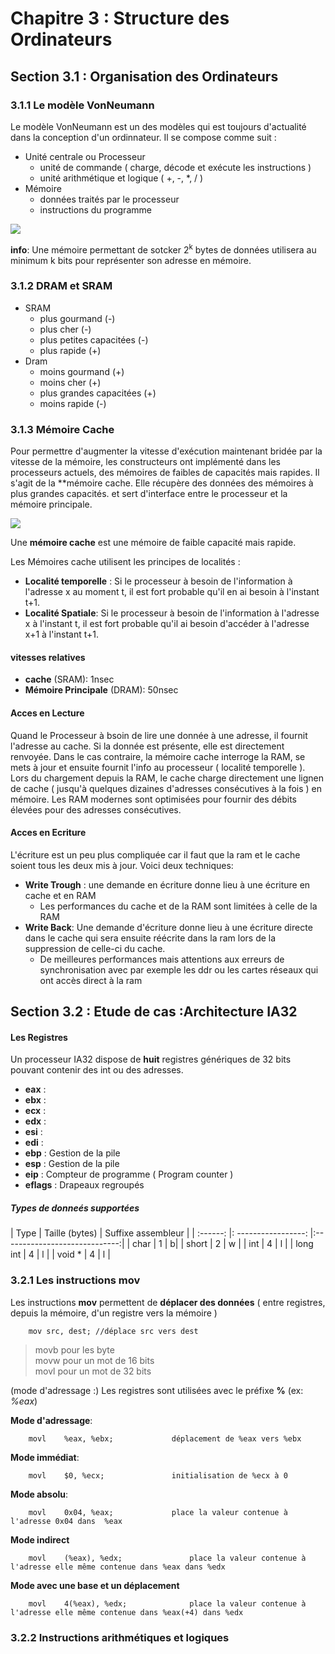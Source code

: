# Chapitre 3 : Structure des Ordinateurs
## Section 3.1 : Organisation des Ordinateurs
### 3.1.1 Le modèle VonNeumann
Le modèle VonNeumann est un des modèles qui est toujours d'actualité dans la conception d'un ordinnateur. Il se compose comme suit : 

* Unité centrale ou Processeur
	* unité de commande ( charge, décode et exécute les instructions )
	* unité arithmétique et logique ( +, -, *, / )
* Mémoire 
	* données traités par le processeur 
	* instructions du programme
	
![](https://raw.githubusercontent.com/Twan0u/Sinf12BA/master/LSINF1252-Syst%C3%A8mes%20Informatiques1/img/1.png)

**info**: Une mémoire permettant de sotcker 2<sup>k</sup> bytes de données utilisera au minimum k bits pour représenter son adresse en mémoire. 

### 3.1.2 DRAM et SRAM

* SRAM
	* plus gourmand (-)
	* plus cher (-)
	* plus petites capacitées (-) 
	* plus rapide (+)
* Dram 
	* moins gourmand (+)
	* moins cher (+)
	* plus grandes capacitées (+) 
	* moins rapide (-)

### 3.1.3 Mémoire Cache 
Pour permettre d'augmenter la vitesse d'exécution maintenant bridée par la vitesse de la mémoire, les constructeurs ont  implémenté dans les processeurs actuels, des mémoires de faibles de capacités mais rapides. Il s'agit de la **mémoire cache. Elle récupère des données des mémoires à plus grandes capacités. et sert d'interface entre le processeur et la mémoire principale. 

![](https://raw.githubusercontent.com/Twan0u/Sinf12BA/master/LSINF1252-Syst%C3%A8mes%20Informatiques1/img/cahce.png)

Une **mémoire cache** est une mémoire de faible capacité mais rapide.   

Les Mémoires cache utilisent les principes de localités : 

* **Localité temporelle**  : Si le processeur à besoin de l'information à l'adresse x au moment t, il est fort probable qu'il en ai besoin à l'instant t+1.
* **Localité Spatiale**: Si le processeur à besoin de l'information à l'adresse x à l'instant t, il est fort probable qu'il ai besoin d'accéder à l'adresse x+1 à l'instant t+1.

#### vitesses relatives
* **cache** (SRAM): 1nsec  
* **Mémoire Principale** (DRAM): 50nsec

#### Acces en Lecture 
Quand le Processeur à bsoin de lire une donnée à une adresse, il fournit l'adresse au cache. Si la donnée est présente, elle est directement renvoyée. Dans le cas contraire, la mémoire cache interroge la RAM, se mets à jour et ensuite fournit l'info au processeur ( localité temporelle ). Lors du chargement depuis la RAM, le cache charge directement une lignen de cache ( jusqu'à quelques dizaines d'adresses consécutives à la fois )  en mémoire.  Les RAM modernes sont optimisées pour fournir des débits élevées pour des adresses consécutives.

#### Acces en Ecriture
L'écriture est un peu plus compliquée car il faut que la ram et le cache soient tous les deux mis à jour. Voici deux techniques: 

* **Write Trough** : une demande en écriture donne lieu à une écriture en cache et en RAM
	* Les performances du cache et de la RAM sont limitées à celle de la RAM
* **Write Back**: Une demande d'écriture donne lieu à une écriture directe dans le cache qui sera ensuite réécrite dans la ram lors de la suppression de celle-ci du cache. 
	* De meilleures performances mais attentions aux erreurs de synchronisation avec par exemple les ddr ou les cartes réseaux qui ont accès direct à la ram
	
## Section 3.2 : Etude de cas :Architecture IA32
#### Les Registres
Un processeur IA32 dispose de **huit** registres génériques de 32 bits pouvant contenir des int ou des adresses. 

* **eax** : 
* **ebx** : 
* **ecx** : 
* **edx** : 
* **esi** : 
* **edi** : 
* **ebp** : Gestion de la pile
* **esp** : Gestion de la pile
* **eip** : Compteur de programme ( Program counter )
* **eflags** : Drapeaux regroupés 

##### Types de donneés  supportées

| Type | Taille (bytes) | Suffixe assembleur |
| :------: |: -----------------: |:-----------------------------:|
| char | 1 | b|
| short | 2 | w |
| int | 4 | l |
| long int | 4 | l |
| void * | 4 | l |

### 3.2.1 Les instructions mov
Les instructions **mov** permettent de **déplacer des données** ( entre registres, depuis la mémoire, d'un registre vers la mémoire )   

```
	mov src, dest; //déplace src vers dest
```

> movb pour les byte  
> movw pour un mot de 16 bits  
> movl pour un mot de 32 bits  

(mode d'adressage :) Les registres sont utilisées avec le préfixe **%** (ex: *%eax*)  

**Mode d'adressage**:
```
	movl 	%eax, %ebx; 			déplacement de %eax vers %ebx  
```

**Mode immédiat**:
```
	movl 	$0, %ecx; 				initialisation de %ecx à 0	  
```

**Mode absolu**:
```
	movl	0x04, %eax;				place la valeur contenue à l'adresse 0x04 dans  %eax	  
```

**Mode indirect**
```
	movl	(%eax), %edx;				place la valeur contenue à l'adresse elle même contenue dans %eax dans %edx	  
```

**Mode avec une base et un déplacement**
```
	movl	4(%eax), %edx;				place la valeur contenue à l'adresse elle même contenue dans %eax(+4) dans %edx	 
```

### 3.2.2 Instructions arithmétiques et logiques






















